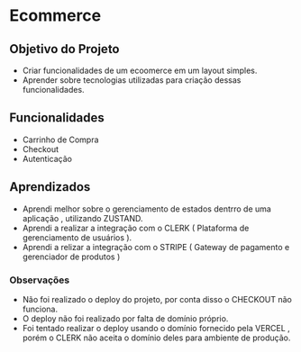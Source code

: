 # Ecommerce

## Objetivo do Projeto
- Criar funcionalidades de um ecoomerce em um layout simples.
- Aprender sobre tecnologias utilizadas para criação dessas funcionalidades.

## Funcionalidades
- Carrinho de Compra
- Checkout
- Autenticação 

## Aprendizados 
- Aprendi melhor sobre o gerenciamento de estados dentrro de uma aplicação , utilizando ZUSTAND.
- Aprendi a realizar a integração com o CLERK ( Plataforma de gerenciamento de usuários ).
- Aprendi a relizar a integração com o STRIPE ( Gateway de pagamento e gerenciador de produtos )

### Observações
- Não foi realizado o deploy do projeto, por conta disso o CHECKOUT não funciona.
- O deploy não foi realizado por falta de domínio próprio.
- Foi tentado realizar o deploy usando o domínio fornecido pela VERCEL , porém o CLERK não aceita o domínio deles para ambiente de produção.